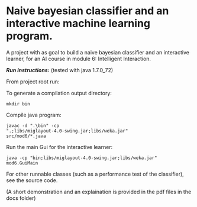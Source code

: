 Naive bayesian classifier and an interactive machine learning program.
==========

A project with as goal to build a naive bayesian classifier and an interactive learner, for an AI course in module 6: Intelligent Interaction. 

***Run instructions:*** (tested with java 1.7.0_72)

From project root run: 

To generate a compilation output directory: 

<code>mkdir bin  </code> 

Compile java program: 

<code>javac -d ".\bin" -cp ".;libs/miglayout-4.0-swing.jar;libs/weka.jar" src/mod6/*.java</code>

Run the main Gui for the interactive learner: 

<code>java -cp "bin;libs/miglayout-4.0-swing.jar;libs/weka.jar" mod6.GuiMain </code>

For other runnable classes (such as a performance test of the classifier), see the source code.
 
(A short demonstration and an explaination is provided in the pdf files in the docs folder)